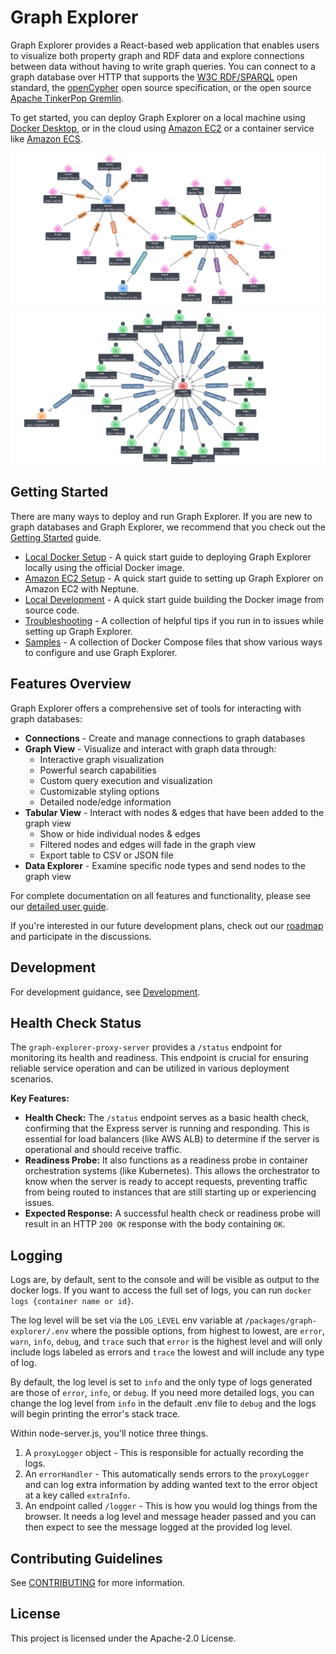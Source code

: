 # Graph Explorer

Graph Explorer provides a React-based web application that enables users to
visualize both property graph and RDF data and explore connections between data
without having to write graph queries. You can connect to a graph database over
HTTP that supports the
[W3C RDF/SPARQL](https://www.w3.org/TR/sparql11-overview/) open standard, the
[openCypher](https://opencypher.org) open source specification, or the open
source [Apache TinkerPop Gremlin](https://tinkerpop.apache.org/).

To get started, you can deploy Graph Explorer on a local machine using
[Docker Desktop](https://www.docker.com/products/docker-desktop/), or in the
cloud using [Amazon EC2](https://aws.amazon.com/ec2/) or a container service
like [Amazon ECS](https://aws.amazon.com/ecs/).

![A sample image of property graph created by Graph Explorer](./images/LPGIMDb.png)
![A sample image of RDF graph created by Graph Explorer](./images/RDFEPL.png)

## Getting Started

There are many ways to deploy and run Graph Explorer. If you are new to graph
databases and Graph Explorer, we recommend that you check out the
[Getting Started](./additionaldocs/getting-started/README.md) guide.

- [Local Docker Setup](./additionaldocs/deployment/docker.md) - A quick start
  guide to deploying Graph Explorer locally using the official Docker image.
- [Amazon EC2 Setup](./additionaldocs/deployment/aws-ec2.md) - A quick start
  guide to setting up Graph Explorer on Amazon EC2 with Neptune.
- [Local Development](./additionaldocs/development/development-setup.md) - A
  quick start guide building the Docker image from source code.
- [Troubleshooting](./additionaldocs/troubleshooting/) - A collection of helpful
  tips if you run in to issues while setting up Graph Explorer.
- [Samples](./samples) - A collection of Docker Compose files that show various
  ways to configure and use Graph Explorer.

## Features Overview

Graph Explorer offers a comprehensive set of tools for interacting with graph
databases:

- **Connections** - Create and manage connections to graph databases
- **Graph View** - Visualize and interact with graph data through:
  - Interactive graph visualization
  - Powerful search capabilities
  - Custom query execution and visualization
  - Customizable styling options
  - Detailed node/edge information
- **Tabular View** - Interact with nodes & edges that have been added to the
  graph view
  - Show or hide individual nodes & edges
  - Filtered nodes and edges will fade in the graph view
  - Export table to CSV or JSON file
- **Data Explorer** - Examine specific node types and send nodes to the graph
  view

For complete documentation on all features and functionality, please see our
[detailed user guide](./additionaldocs/user-guide/).

If you're interested in our future development plans, check out our
[roadmap](./ROADMAP.md) and participate in the discussions.

## Development

For development guidance, see [Development](./additionaldocs/development/).

## Health Check Status

The `graph-explorer-proxy-server` provides a `/status` endpoint for monitoring
its health and readiness. This endpoint is crucial for ensuring reliable service
operation and can be utilized in various deployment scenarios.

**Key Features:**

- **Health Check:** The `/status` endpoint serves as a basic health check,
  confirming that the Express server is running and responding. This is
  essential for load balancers (like AWS ALB) to determine if the server is
  operational and should receive traffic.
- **Readiness Probe:** It also functions as a readiness probe in container
  orchestration systems (like Kubernetes). This allows the orchestrator to know
  when the server is ready to accept requests, preventing traffic from being
  routed to instances that are still starting up or experiencing issues.
- **Expected Response:** A successful health check or readiness probe will
  result in an HTTP `200 OK` response with the body containing `OK`.

## Logging

Logs are, by default, sent to the console and will be visible as output to the
docker logs. If you want to access the full set of logs, you can run
`docker logs {container name or id}`.

The log level will be set via the `LOG_LEVEL` env variable at
`/packages/graph-explorer/.env` where the possible options, from highest to
lowest, are `error`, `warn`, `info`, `debug`, and `trace` such that `error` is
the highest level and will only include logs labeled as errors and `trace` the
lowest and will include any type of log.

By default, the log level is set to `info` and the only type of logs generated
are those of `error`, `info`, or `debug`. If you need more detailed logs, you
can change the log level from `info` in the default .env file to `debug` and the
logs will begin printing the error's stack trace.

Within node-server.js, you'll notice three things.

1. A `proxyLogger` object - This is responsible for actually recording the logs.
2. An `errorHandler` - This automatically sends errors to the `proxyLogger` and
   can log extra information by adding wanted text to the error object at a key
   called `extraInfo`.
3. An endpoint called `/logger` - This is how you would log things from the
   browser. It needs a log level and message header passed and you can then
   expect to see the message logged at the provided log level.

## Contributing Guidelines

See [CONTRIBUTING](./CONTRIBUTING.md) for more information.

## License

This project is licensed under the Apache-2.0 License.
